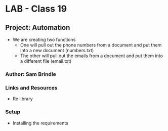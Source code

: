 # LAB - Class 19
## Project: Automation
* We are creating two functions
  * One will pull out the phone numbers from a document and put them into a new document (numbers.txt)
  * The other will pull out the emails from a document and put them into a different file (email.txt)
### Author: Sam Brindle
### Links and Resources
* Re library
### Setup
* Installing the requirements
